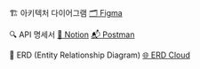 🏗️ 아키텍처 다이어그램
[🗂️ Figma](https://www.figma.com/board/4Q2qWP7X7SUlqTBWVLF8nW/pleiades---AWS-cloud-diagram?node-id=0-1&t=8jIb6x4XxZrkW7GC-1) 


🔍 API 명세서
[🧾 Notion](https://hilarious-chanter-07d.notion.site/API-f47ae7bf409e4ca3842de317b69a32f7?pvs=4) 
[📬 Postman](https://orange-escape-394597.postman.co/workspace/My-Workspace~8f78ac46-b881-4d5d-8fe1-01c90a9635a4/collection/39867897-48c7f8ba-183c-43ca-afcc-b2625b352b79?action=share&creator=38791322)


🧠 ERD (Entity Relationship Diagram)
[🌐 ERD Cloud](https://www.erdcloud.com/d/brvi3iR5RsDJBSRHs)
